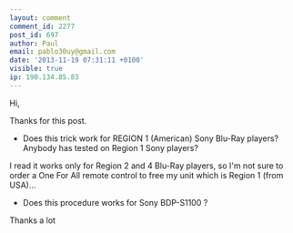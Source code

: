 ```yaml
---
layout: comment
comment_id: 2277
post_id: 697
author: Paul
email: pablo30uy@gmail.com
date: '2013-11-19 07:31:11 +0100'
visible: true
ip: 190.134.85.83
---
```

Hi,

Thanks for this post.

- Does this trick work for REGION 1 (American) Sony Blu-Ray players? 
Anybody has tested on Region 1 Sony players?

I read it works only for Region 2 and 4 Blu-Ray players, so I'm not sure to order a One For All remote control to free my unit which is Region 1 (from USA)...

- Does this procedure works for Sony BDP-S1100 ?

Thanks a lot
